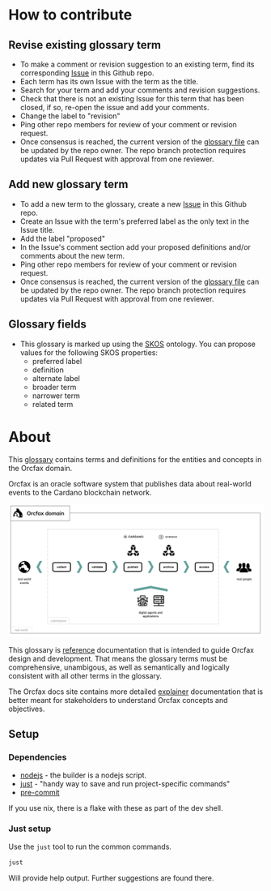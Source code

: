 # How to contribute

## Revise existing glossary term
   * To make a comment or revision suggestion to an existing term, find its corresponding [Issue](https://github.com/orcfax/glossary/issues) in this Github repo.
   * Each term has its own Issue with the term as the title.
   * Search for your term and add your comments and revision suggestions.
   * Check that there is not an existing Issue for this term that has been closed, if so, re-open the issue and add your comments.
   * Change the label to "revision"
   * Ping other repo members for review of your comment or revision request.
   * Once consensus is reached, the current version of the [glossary file](https://github.com/orcfax/glossary/blob/main/docs/index.html) can be updated by the repo owner. The repo branch protection requires updates via Pull Request with approval from one reviewer.

## Add new glossary term
   * To add a new term to the glossary, create a new [Issue](https://github.com/orcfax/glossary/issues) in this Github repo.
   * Create an Issue with the term's preferred label as the only text in the Issue title.
   * Add the label "proposed"
   * In the Issue's comment section add your proposed definitions and/or comments about the new term.
   * Ping other repo members for review of your comment or revision request.
   * Once consensus is reached, the current version of the [glossary file](https://github.com/orcfax/glossary/blob/main/docs/index.html) can be updated by the repo owner. The repo branch protection requires updates via Pull Request with approval from one reviewer.

## Glossary fields
* This glossary is marked up using the [SKOS](https://www.w3.org/TR/skos-primer/) ontology. You can propose values for the following SKOS properties:
   * preferred label
   * definition
   * alternate label
   * broader term
   * narrower term
   * related term
  
# About
This [glossary](https://glossary.orcfax.io) contains terms and definitions for the entities and concepts in the Orcfax domain.

Orcfax is an oracle software system that publishes data about real-world events to the Cardano blockchain network.

![Orcfax domain](assets/orcfax-concept-june2024.png)

This glossary is [reference](https://diataxis.fr/reference/) documentation that is intended to guide Orcfax design and development.
That means the glossary terms must be comprehensive, unambigous, as well as semantically and logically consistent with all other terms in the glossary.

The Orcfax docs site contains more detailed [explainer](https://docs.orcfax.io) documentation that is better meant for stakeholders to understand Orcfax concepts and objectives.

## Setup 

### Dependencies

- [nodejs](https://nodejs.org/en) - the builder is a nodejs script.
- [just](https://github.com/casey/just) - "handy way to save and run project-specific commands"
- [pre-commit](https://pre-commit.com/) 

If you use nix, there is a flake with these as part of the dev shell.

### Just setup 

Use the `just` tool to run the common commands.
```sh
just
```
Will provide help output. Further suggestions are found there.  

### 
